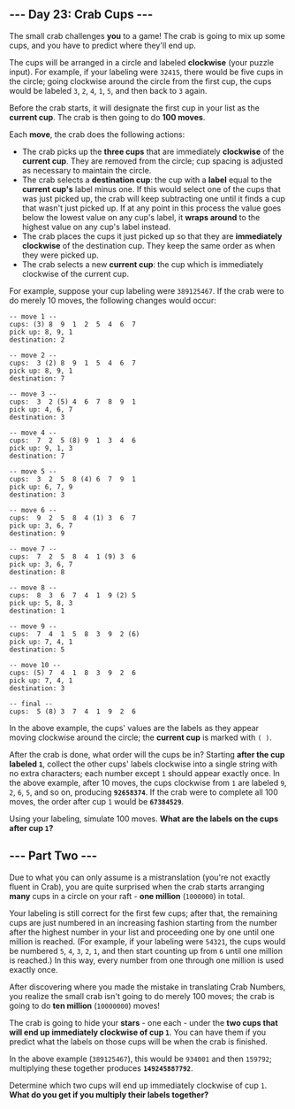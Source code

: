 <article>
<h2>--- Day 23: Crab Cups ---</h2>

The small crab challenges <strong>you</strong> to a game! The crab is going to mix up some cups, and you have to predict where they'll end up.

The cups will be arranged in a circle and labeled <strong>clockwise</strong> (your puzzle input). For example, if your labeling were `32415`, there would be five cups in the circle; going clockwise around the circle from the first cup, the cups would be labeled `3`, `2`, `4`, `1`, `5`, and then back to `3` again.

Before the crab starts, it will designate the first cup in your list as the <strong>current cup</strong>. The crab is then going to do <strong>100 moves</strong>.

Each <strong>move</strong>, the crab does the following actions:

* The crab picks up the <strong>three cups</strong> that are immediately <strong>clockwise</strong> of the <strong>current cup</strong>. They are removed from the circle; cup spacing is adjusted as necessary to maintain the circle.
* The crab selects a <strong>destination cup</strong>: the cup with a <strong>label</strong> equal to the <strong>current cup's</strong> label minus one. If this would select one of the cups that was just picked up, the crab will keep subtracting one until it finds a cup that wasn't just picked up. If at any point in this process the value goes below the lowest value on any cup's label, it <strong>wraps around</strong> to the highest value on any cup's label instead.
* The crab places the cups it just picked up so that they are <strong>immediately clockwise</strong> of the destination cup. They keep the same order as when they were picked up.
* The crab selects a new <strong>current cup</strong>: the cup which is immediately clockwise of the current cup.

For example, suppose your cup labeling were `389125467`. If the crab were to do merely 10 moves, the following changes would occur:

```
-- move 1 --
cups: (3) 8  9  1  2  5  4  6  7 
pick up: 8, 9, 1
destination: 2

-- move 2 --
cups:  3 (2) 8  9  1  5  4  6  7 
pick up: 8, 9, 1
destination: 7

-- move 3 --
cups:  3  2 (5) 4  6  7  8  9  1 
pick up: 4, 6, 7
destination: 3

-- move 4 --
cups:  7  2  5 (8) 9  1  3  4  6 
pick up: 9, 1, 3
destination: 7

-- move 5 --
cups:  3  2  5  8 (4) 6  7  9  1 
pick up: 6, 7, 9
destination: 3

-- move 6 --
cups:  9  2  5  8  4 (1) 3  6  7 
pick up: 3, 6, 7
destination: 9

-- move 7 --
cups:  7  2  5  8  4  1 (9) 3  6 
pick up: 3, 6, 7
destination: 8

-- move 8 --
cups:  8  3  6  7  4  1  9 (2) 5 
pick up: 5, 8, 3
destination: 1

-- move 9 --
cups:  7  4  1  5  8  3  9  2 (6)
pick up: 7, 4, 1
destination: 5

-- move 10 --
cups: (5) 7  4  1  8  3  9  2  6 
pick up: 7, 4, 1
destination: 3

-- final --
cups:  5 (8) 3  7  4  1  9  2  6 
```

In the above example, the cups' values are the labels as they appear moving clockwise around the circle; the <strong>current cup</strong> is marked with `( )`.

After the crab is done, what order will the cups be in? Starting <strong>after the cup labeled `1`</strong>, collect the other cups' labels clockwise into a single string with no extra characters; each number except `1` should appear exactly once. In the above example, after 10 moves, the cups clockwise from `1` are labeled `9`, `2`, `6`, `5`, and so on, producing <strong>`92658374`</strong>. If the crab were to complete all 100 moves, the order after cup `1` would be <strong>`67384529`</strong>.

Using your labeling, simulate 100 moves. <strong>What are the labels on the cups after cup `1`?</strong>
</article>

<article>
<h2>--- Part Two ---</h2>

Due to what you can only assume is a mistranslation (you're not exactly fluent in Crab), you are quite surprised when the crab starts arranging <strong>many</strong> cups in a circle on your raft - <strong>one million</strong> (`1000000`) in total.

Your labeling is still correct for the first few cups; after that, the remaining cups are just numbered in an increasing fashion starting from the number after the highest number in your list and proceeding one by one until one million is reached. (For example, if your labeling were `54321`, the cups would be numbered `5`, `4`, `3`, `2`, `1`, and then start counting up from `6` until one million is reached.) In this way, every number from one through one million is used exactly once.

After discovering where you made the mistake in translating Crab Numbers, you realize the small crab isn't going to do merely 100 moves; the crab is going to do <strong>ten million</strong> (`10000000`) moves!

The crab is going to hide your <strong>stars</strong> - one each - under the <strong>two cups that will end up immediately clockwise of cup `1`</strong>. You can have them if you predict what the labels on those cups will be when the crab is finished.

In the above example (`389125467`), this would be `934001` and then `159792`; multiplying these together produces <strong>`149245887792`</strong>.

Determine which two cups will end up immediately clockwise of cup `1`. <strong>What do you get if you multiply their labels together?</strong>
</article>
